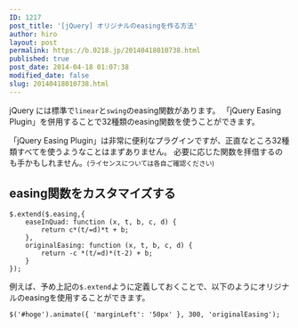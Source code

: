 ```yaml
---
ID: 1217
post_title: '[jQuery] オリジナルのeasingを作る方法'
author: hiro
layout: post
permalink: https://b.0218.jp/20140418010738.html
published: true
post_date: 2014-04-18 01:07:38
modified_date: false
slug: 20140418010738.html
---
```

jQuery には標準で<code>linear</code>と<code>swing</code>のeasing関数があります。
「jQuery Easing Plugin」を併用することで32種類のeasing関数を使うことができます。
<!--more-->
「jQuery Easing Plugin」は非常に便利なプラグインですが、正直なところ32種類すべてを使うようなことはまずありません。
必要に応じた関数を拝借するのも手かもしれません。<small>(ライセンスについては各自ご確認ください)</small>

<h2>easing関数をカスタマイズする</h2>
<pre class="language-javascript"><code>$.extend($.easing,{
    easeInQuad: function (x, t, b, c, d) {
        return c*(t/=d)*t + b;
    },
    originalEasing: function (x, t, b, c, d) {
        return -c *(t/=d)*(t-2) + b;
    }
});</code></pre>

例えば、予め上記の<code>$.extend</code>ように定義しておくことで、以下のようにオリジナルのeasingを使用することができます。
<pre class="language-javascript"><code>$('#hoge').animate({ 'marginLeft': '50px' }, 300, 'originalEasing');</code></pre>
